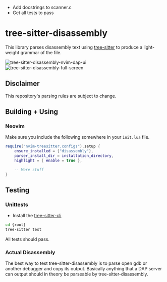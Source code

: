 - Add docstrings to scanner.c
- Get all tests to pass


# tree-sitter-disassembly
This library parses disassembly text using
[tree-sitter](https://tree-sitter.github.io/tree-sitter) to produce
a light-weight grammar of the file.

![tree-sitter-disassembly-nvim-dap-ui](https://github.com/ColinKennedy/tree-sitter-disassembly/assets/10103049/b95cbefd-8b87-4638-9373-275981d9451b)
![tree-sitter-disassembly-full-screen](https://github.com/ColinKennedy/tree-sitter-disassembly/assets/10103049/67f47a14-5fc5-42d2-ba09-bd9250dcb726)


## Disclaimer
This repository's parsing rules are subject to change.


## Building + Using
### Neovim
Make sure you include the following somewhere in your `init.lua` file.

```lua
require("nvim-treesitter.configs").setup {
    ensure_installed = {"disassembly"},
    parser_install_dir = installation_directory,
    highlight = { enable = true },

    -- More stuff
}
```


## Testing
### Unittests
- Install the [tree-sitter-cli](https://www.npmjs.com/package/tree-sitter-cli)
```sh
cd {root}
tree-sitter test
```

All tests should pass.


### Actual Disassembly
The best way to test tree-sitter-disassembly is to parse open gdb or another
debugger and copy its output. Basically anything that a DAP server can output
should in theory be parseable by tree-sitter-disassembly.
